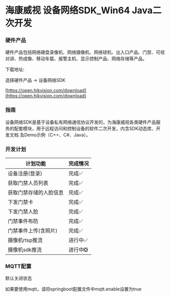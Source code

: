 # 海康威视 设备网络SDK_Win64 Java二次开发

### 硬件产品

硬件产品包括网络硬盘录像机、网络摄像机、网络球机、出入口产品、门禁、可视对讲、热成像、移动车载、报警主机、显示控制产品、网络存储等产品。

下载地址:

选择硬件产品 -> 设备网络SDK

[https://open.hikvision.com/download](https://open.hikvision.com/download)

### 指南

设备网络SDK是基于设备私有网络通信协议开发的，为海康威视各类硬件产品服务的配套模块，用于远程访问和控制设备的软件二次开发，内含SDK动态库、开发文档 及Demo示例（C++、C#、Java）。

### 开发计划

|计划功能|完成情况|
|---|---|
|设备注册(登录)|完成✅|
|获取门禁人员列表|完成✅|
|获取门禁存储的人脸信息|完成✅|
|下发门禁卡|完成✅|
|下发门禁人脸|完成✅|
|门禁事件布防|完成✅|
|门禁事件上传(含照片)|完成✅|
|摄像机rtsp推流|进行中✅|
|摄像机sdk推流|进行中❎|

### MQTT配置

默认关闭状态

如果要使用mqtt，请将springboot配置文件中mqtt.enable设置为true
